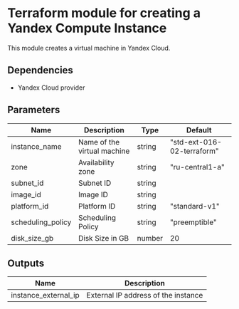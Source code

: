 # Terraform module for creating a Yandex Compute Instance

This module creates a virtual machine in Yandex Cloud.

## Dependencies

*   Yandex Cloud provider

## Parameters

| Name            | Description                         | Type   | Default     |
| --------------- | ----------------------------------- | ------ | ----------- |
| instance_name   | Name of the virtual machine         | string | "std-ext-016-02-terraform"   |
| zone            | Availability zone                   | string | "ru-central1-a" |
| subnet_id       | Subnet ID                           | string |             |
| image_id        | Image ID                            | string |             |
| platform_id     | Platform ID                         | string | "standard-v1" |
| scheduling_policy| Scheduling Policy                    | string | "preemptible" |
| disk_size_gb    | Disk Size in GB                      | number | 20          |


## Outputs

| Name                | Description                       |
| ------------------- | --------------------------------- |
| instance_external_ip | External IP address of the instance |
